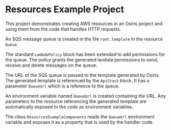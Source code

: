 Resources Example Project
=========================
This project demonstrates creating AWS resources in an Osiris project and using them from the code that handles HTTP requests.

An SQS message queue is created in the file `root.template` in the resource `Queue`.

The standard `LambdaPolicy` block has been extended to add permissions for the queue. The policy grants the generated lambda permissions to send, receive and delete messages on the queue.

The URL of the SQS queue is passed to the template generated by Osiris. The generated template is referenced by the `ApiStack` block. It has a parameter `QueueUrl` which is a reference to the queue.

An environment variable named `QueueUrl` is created containing the URL. Any parameters to the resource referencing the generated template are automatically exposed to the code as environment variables.

The class `ResourcesExampleComponents` reads the `QueueUrl` environment variable and exposes it as a property that is used by the handler code.


